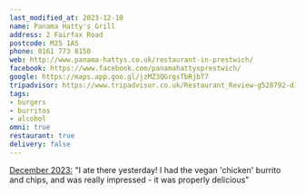 ```yaml
---
last_modified_at: 2023-12-10
name: Panama Hatty's Grill
address: 2 Fairfax Road
postcode: M25 1AS
phone: 0161 773 8150
web: http://www.panama-hattys.co.uk/restaurant-in-prestwich/
facebook: https://www.facebook.com/panamahattysprestwich/
google: https://maps.app.goo.gl/jzMZ3QGrgsTbRjbT7
tripadvisor: https://www.tripadvisor.co.uk/Restaurant_Review-g528792-d3192583-Reviews-Panama_Hatty_s_Grill-Prestwich_Bury_Greater_Manchester_England.html
tags:
- burgers
- burritos
- alcohol
omni: true
restaurant: true
delivery: false
---
```


[December 2023:](https://www.facebook.com/groups/veganprestwich/posts/2017655695278503/?comment_id=2055483758162363) "I ate there yesterday! I had the vegan 'chicken' burrito and chips, and was really impressed - it was properly delicious"